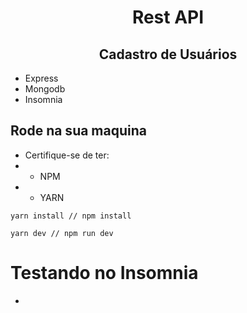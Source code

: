 <div align="center">
<h1>Rest API</h1>
<h2>Cadastro de Usuários</h2>
</div>

- Express
- Mongodb
- Insomnia

## Rode na sua maquina
- Certifique-se de ter:
- - NPM
- - YARN
```
yarn install // npm install
```
```
yarn dev // npm run dev
```

# Testando no Insomnia
- 
